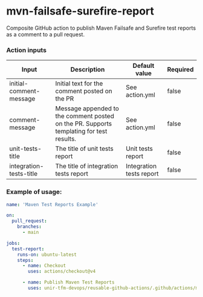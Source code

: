 # mvn-failsafe-surefire-report

Composite GitHub action to publish Maven Failsafe and Surefire test reports as a comment to a pull request.

### Action inputs

| Input                  | Description                                                                                                    | Default value                                                                 | Required |
|------------------------|----------------------------------------------------------------------------------------------------------------|-------------------------------------------------------------------------------|----------|
| initial-comment-message| Initial text for the comment posted on the PR                                                                  | See action.yml                                                                | false    |
| comment-message        | Message appended to the comment posted on the PR. Supports templating for test results.                        | See action.yml                                                                | false    |
| unit-tests-title       | The title of unit tests report                                                                                  | Unit tests report                                                             | false    |
| integration-tests-title| The title of integration tests report                                                                           | Integration tests report                                                      | false    |

### Example of usage:

```yaml
name: 'Maven Test Reports Example'

on:
  pull_request:
    branches:
      - main

jobs:
  test-report:
    runs-on: ubuntu-latest
    steps:
      - name: Checkout
        uses: actions/checkout@v4

      - name: Publish Maven Test Reports
        uses: unir-tfm-devops/reusable-github-actions/.github/actions/mvn-failsafe-surefire-report@main
```